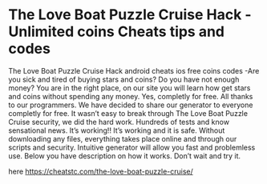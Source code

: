 # The Love Boat Puzzle Cruise Hack - Unlimited coins Cheats tips and codes

The Love Boat Puzzle Cruise Hack android cheats ios free coins codes -Are you sick and tired of buying stars and coins? Do you have not enough money? You are in the right place, on our site you will learn how get stars and coins without spending any money. Yes, completly for free.
All thanks to our programmers. We have decided to share our generator to everyone completly for free. It wasn’t easy to break through The Love Boat Puzzle Cruise security, we did the hard work.
Hundreds of tests and know sensational news. It’s working!! It’s working and it is safe. Without downloading any files, everything takes place online and through our scripts and security.
Intuitive generator will allow you fast and problemless use. Below you have description on how it works. Don’t wait and try it.

here https://cheatstc.com/the-love-boat-puzzle-cruise/
